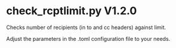 check_rcptlimit.py V1.2.0
=========================

Checks number of recipients (in to and cc headers) against limit.

Adjust the parameters in the .toml configuration file to your needs.
